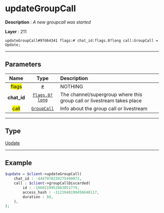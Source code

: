 # updateGroupCall

**Description** : *A new groupcall was started*

**Layer** : 211

```tl
updateGroupCall#97d64341 flags:# chat_id:flags.0?long call:GroupCall = Update;
```

---

## Parameters

| Name | Type | Description |
| :---: | :---: | :--- |
| <mark>flags</mark> | [`#`](type/#) | NOTHING |
| **chat_id** | [`flags.0?long`](type/long) | The channel/supergroup where this group call or livestream takes place |
| <mark>call</mark> | [`GroupCall`](type/GroupCall) | Info about the group call or livestream |

---

## Type

[Update](type/Update)

---

## Example

```php
$update = $client->updateGroupCall(
	chat_id : -4447970239275490072,
	call : $client->groupCallDiscarded(
		id : -1660219952883051779,
		access_hash : -3123948198456640117,
		duration : 88,
	),
);
```